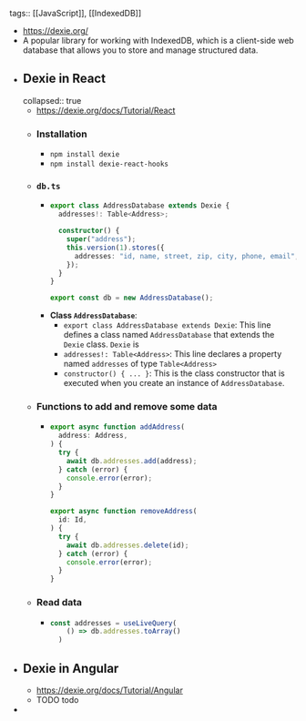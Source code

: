 tags:: [[JavaScript]], [[IndexedDB]]

- https://dexie.org/
- A popular library for working with IndexedDB, which is a client-side web database that allows you to store and manage structured data.
- ## Dexie in React
  collapsed:: true
	- https://dexie.org/docs/Tutorial/React
	- ### Installation
		- `npm install dexie`
		- `npm install dexie-react-hooks`
	- ### `db.ts`
		- ```typescript
		  export class AddressDatabase extends Dexie {
		    addresses!: Table<Address>;
		  
		    constructor() {
		      super("address");
		      this.version(1).stores({
		        addresses: "id, name, street, zip, city, phone, email",
		      });
		    }
		  }
		  
		  export const db = new AddressDatabase();
		  ```
		- **Class `AddressDatabase`**:
			- `export class AddressDatabase extends Dexie`: This line defines a class named `AddressDatabase` that extends the `Dexie` class. `Dexie` is
			- `addresses!: Table<Address>`: This line declares a property named `addresses` of type `Table<Address>`
			- `constructor() { ... }`: This is the class constructor that is executed when you create an instance of `AddressDatabase`.
	- ### Functions to add and remove some data
		- ```typescript
		  export async function addAddress(
		    address: Address,
		  ) {
		    try {
		      await db.addresses.add(address);
		    } catch (error) {
		      console.error(error);
		    }
		  }
		  
		  export async function removeAddress(
		    id: Id,
		  ) {
		    try {
		      await db.addresses.delete(id);
		    } catch (error) {
		      console.error(error);
		    }
		  }
		  ```
	- ### Read data
		- ```typescript
		  const addresses = useLiveQuery(
		      () => db.addresses.toArray()
		    )
		  ```
- ## Dexie in Angular
	- https://dexie.org/docs/Tutorial/Angular
	- TODO todo
-